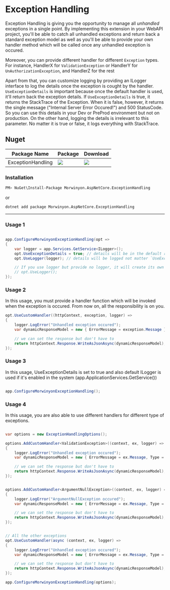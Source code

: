 # Exception Handling

Exception Handling is giving you the opportunity to manage all *unhandled* exceptions in a single point. By implementing this extension in your WebAPI project, 
you'll be able to catch all unhandled exceptions and return back a standard exception model as well as you'll be able to provide your own handler method which will be called once any unhandled exception is occured.    

Moreover, you can provide different handler for different `Exception` types. For instance, HandlerX for `ValidationException` or HandlerY for `UnAuthorizationException`, and HandlerZ for the rest

Apart from that, you can customize logging by providing an ILogger interface to log the details once the exception is cought by the handler. 
`UseExceptionDetails` is important because once the default handler is used, it'll return back the exception details. 
If `UseExceptionDetails` is true, it returns the StackTrace of the Exception. 
When it is false, however, it returns the single message ("Internal Server Error Occured!") and 500 StatusCode. So you can use this details in your Dev or PreProd environment but not on production. 
On the other hand, logging the details is irrelevant to this parameter. No matter it is true or false, it logs everything with StackTrace.  

## Nuget
| Package Name | Package | Download |
| ------------- | ------------- | ------------- |
| ExceptionHandling | [![](https://img.shields.io/nuget/v/Morwinyon.AspNetCore.ExceptionHandling?style=for-the-badge)](https://www.nuget.org/packages/Morwinyon.AspNetCore.ExceptionHandling) | [![](https://img.shields.io/nuget/dt/Morwinyon.AspNetCore.ExceptionHandling?style=for-the-badge)](https://www.nuget.org/packages/Morwinyon.AspNetCore.ExceptionHandling/) |

### Installation

```bash
PM> NuGet\Install-Package Morwinyon.AspNetCore.ExceptionHandling
```
or
```bash
dotnet add package Morwinyon.AspNetCore.ExceptionHandling
```

----


### Usage 1  

```csharp

app.ConfigureMorwinyonExceptionHandling(opt =>
{
    var logger = app.Services.GetService<ILogger>();
    opt.UseExceptionDetails = true; // details will be in the default response model (`DefaultExceptionHandlerResponseModel`)
    opt.UseLogger(logger); // details will be logged not matter `UseExceptionDetails` is true or false

    // If you use logger but provide no logger, it will create its own logger
    // opt.UseLogger();
});

```

### Usage 2  

In this usage, you must provide a handler function which will be invoked when the exception is occured. From now on, all the responsibility is on you.

```csharp
opt.UseCustomHandler((httpContext, exception, logger) => 
{
    logger.LogError("Unhandled exception occured");
    var dynamicResponseModel = new { ErrorMessage = exception.Message };

    // we can set the response but don't have to
    return httpContext.Response.WriteAsJsonAsync(dynamicResponseModel); // WriteAsJsonAsync is an extension method.
});
```

### Usage 3

In this usage, UseExceptionDetails is set to true and also default ILogger is used if it's enabled in the system (app.ApplicationServices.GetService<ILogger>())

```csharp

app.ConfigureMorwinyonExceptionHandling();

```


### Usage 4

In this usage, you are also able to use different handlers for different type of exceptions.

```csharp

var options = new ExceptionHandlingOptions();

options.AddCustomHandler<ValidationException>((context, ex, logger) =>
{
    logger.LogError("Unhandled exception occured");
    var dynamicResponseModel = new { ErrorMessage = ex.Message, Type = "ValidationException" };

    // we can set the response but don't have to
    return httpContext.Response.WriteAsJsonAsync(dynamicResponseModel);
});


options.AddCustomHandler<ArgumentNullException>((context, ex, logger) =>
{
    logger.LogError("ArgumentNullException occured");
    var dynamicResponseModel = new { ErrorMessage = ex.Message, Type = "ArgumentNullException" };

    // we can set the response but don't have to
    return httpContext.Response.WriteAsJsonAsync(dynamicResponseModel);
});


// All the other exceptions
opt.UseCustomHandler(async (context, ex, logger) =>
{
    logger.LogError("Unhandled exception occured");
    var dynamicResponseModel = new { ErrorMessage = ex.Message, Type = "Exception" };

    // we can set the response but don't have to
    return httpContext.Response.WriteAsJsonAsync(dynamicResponseModel);
});

app.ConfigureMorwinyonExceptionHandling(options);

```
